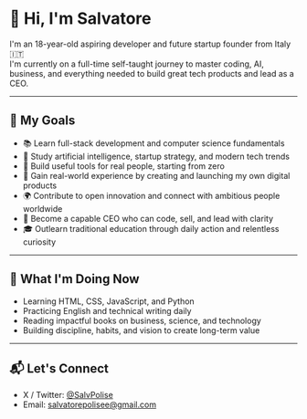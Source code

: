 # 👋 Hi, I'm Salvatore

I'm an 18-year-old aspiring developer and future startup founder from Italy 🇮🇹  
I'm currently on a full-time self-taught journey to master coding, AI, business, and everything needed to build great tech products and lead as a CEO.

---

## 🎯 My Goals

- 📚 Learn full-stack development and computer science fundamentals  
- 🧠 Study artificial intelligence, startup strategy, and modern tech trends  
- 🚀 Build useful tools for real people, starting from zero  
- 🧱 Gain real-world experience by creating and launching my own digital products  
- 🌍 Contribute to open innovation and connect with ambitious people worldwide  
- 💼 Become a capable CEO who can code, sell, and lead with clarity  
- 🎓 Outlearn traditional education through daily action and relentless curiosity

---

## 🌱 What I'm Doing Now

- Learning HTML, CSS, JavaScript, and Python  
- Practicing English and technical writing daily  
- Reading impactful books on business, science, and technology  
- Building discipline, habits, and vision to create long-term value  

---

## 📬 Let's Connect

- X / Twitter: [@SalvPolise](https://x.com/SalvPolise)  
- Email: salvatorepolisee@gmail.com
